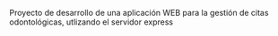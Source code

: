 Proyecto de desarrollo de una aplicación WEB para la gestión de citas odontológicas, utlizando el servidor express 
